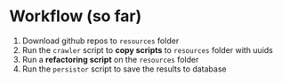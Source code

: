 # Workflow (so far)

1. Download github repos to `resources` folder
2. Run the `crawler` script to **copy scripts** to `resources` folder with uuids
3. Run a **refactoring script** on the `resources` folder
4. Run the `persistor` script to save the results to database
